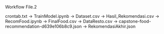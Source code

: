 Workflow File.2

crontab.txt -> TrainModel.ipynb -> Dataset.csv -> Hasil_Rekomendasi.csv -> RecomFood.ipynb -> FinalFood.csv -> DataResto.csv -> capstone-food-recommendation-d639e106b8c9.json -> RekomendasiAkhir.json
